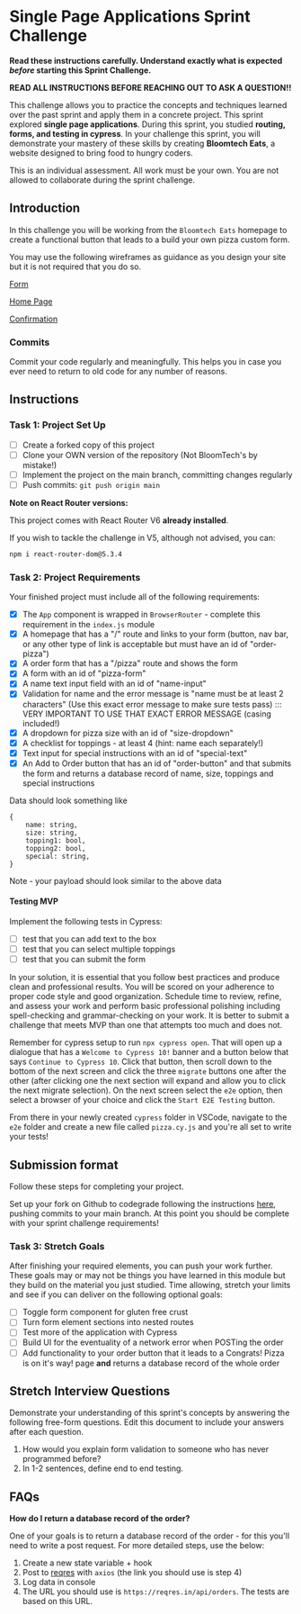 # Single Page Applications Sprint Challenge

**Read these instructions carefully. Understand exactly what is expected _before_ starting this Sprint Challenge.**

**READ ALL INSTRUCTIONS BEFORE REACHING OUT TO ASK A QUESTION!!**

This challenge allows you to practice the concepts and techniques learned over the past sprint and apply them in a concrete project. This sprint explored **single page applications**. During this sprint, you studied **routing, forms, and testing in cypress**. In your challenge this sprint, you will demonstrate your mastery of these skills by creating **Bloomtech Eats**, a website designed to bring food to hungry coders.

This is an individual assessment. All work must be your own. You are not allowed to collaborate during the sprint challenge.

## Introduction

In this challenge you will be working from the `Bloomtech Eats` homepage to create a functional button that leads to a build your own pizza custom form.

You may use the following wireframes as guidance as you design your site but it is not required that you do so.

[Form](https://github.com/bloominstituteoftechnology/web-sprint-challenge-single-page-applications/blob/main/Assets/Form.png)

[Home Page](https://github.com/bloominstituteoftechnology/web-sprint-challenge-single-page-applications/blob/main/Assets/Homepage.png)

[Confirmation](https://github.com/bloominstituteoftechnology/web-sprint-challenge-single-page-applications/blob/main/Assets/Confirmation.png)

### Commits

Commit your code regularly and meaningfully. This helps you in case you ever need to return to old code for any number of reasons.

## Instructions

### Task 1: Project Set Up

- [ ] Create a forked copy of this project
- [ ] Clone your OWN version of the repository (Not BloomTech's by mistake!)
- [ ] Implement the project on the main branch, committing changes regularly
- [ ] Push commits: `git push origin main`

**Note on React Router versions:**

This project comes with React Router V6 **already installed**.

If you wish to tackle the challenge in V5, although not advised, you can:

```bash
npm i react-router-dom@5.3.4
```

### Task 2: Project Requirements

Your finished project must include all of the following requirements:

- [x] The `App` component is wrapped in `BrowserRouter` - complete this requirement in the `index.js` module
- [x] A homepage that has a "/" route and links to your form (button, nav bar, or any other type of link is acceptable but must have an id of "order-pizza")
- [x] A order form that has a "/pizza" route and shows the form
- [x] A form with an id of "pizza-form"
- [x] A name text input field with an id of "name-input"
- [x] Validation for name and the error message is "name must be at least 2 characters" (Use this exact error message to make sure tests pass) ::: VERY IMPORTANT TO USE THAT EXACT ERROR MESSAGE (casing included!)
- [x] A dropdown for pizza size with an id of "size-dropdown"
- [x] A checklist for toppings - at least 4 (hint: name each separately!)
- [x] Text input for special instructions with an id of "special-text"
- [x] An Add to Order button that has an id of "order-button" and that submits the form and returns a database record of name, size, toppings and special instructions

Data should look something like

```
{
    name: string,
    size: string,
    topping1: bool,
    topping2: bool,
    special: string,
}
```

Note - your payload should look similar to the above data

#### Testing MVP

Implement the following tests in Cypress:

- [ ] test that you can add text to the box
- [ ] test that you can select multiple toppings
- [ ] test that you can submit the form

In your solution, it is essential that you follow best practices and produce clean and professional results. You will be scored on your adherence to proper code style and good organization. Schedule time to review, refine, and assess your work and perform basic professional polishing including spell-checking and grammar-checking on your work. It is better to submit a challenge that meets MVP than one that attempts too much and does not.

Remember for cypress setup to run `npx cypress open`. That will open up a dialogue that has a `Welcome to Cypress 10!` banner and a button below that says `Continue to Cypress 10`. Click that button, then scroll down to the bottom of the next screen and click the three `migrate` buttons one after the other (after clicking one the next section will expand and allow you to click the next migrate selection). On the next screen select the `e2e` option, then select a browser of your choice and click the `Start E2E Testing` button.

From there in your newly created `cypress` folder in VSCode, navigate to the `e2e` folder and create a new file called `pizza.cy.js` and you're all set to write your tests!

## Submission format

Follow these steps for completing your project.

Set up your fork on Github to codegrade following the instructions [here](https://bloomtech-1.wistia.com/medias/mpf3xru99v), pushing commits to your main branch. At this point you should be complete with your sprint challenge requirements!

### Task 3: Stretch Goals

After finishing your required elements, you can push your work further. These goals may or may not be things you have learned in this module but they build on the material you just studied. Time allowing, stretch your limits and see if you can deliver on the following optional goals:

- [ ] Toggle form component for gluten free crust
- [ ] Turn form element sections into nested routes
- [ ] Test more of the application with Cypress
- [ ] Build UI for the eventuality of a network error when POSTing the order
- [ ] Add functionality to your order button that it leads to a Congrats! Pizza is on it's way! page **and** returns a database record of the whole order

## Stretch Interview Questions

Demonstrate your understanding of this sprint's concepts by answering the following free-form questions. Edit this document to include your answers after each question.

1. How would you explain form validation to someone who has never programmed before?
1. In 1-2 sentences, define end to end testing.

## FAQs

**How do I return a database record of the order?**

One of your goals is to return a database record of the order - for this you'll need to write a post request. For more detailed steps, use the below:

1. Create a new state variable + hook
2. Post to [reqres](https://reqres.in/) with `axios` (the link you should use is step 4)
3. Log data in console
4. The URL you should use is `https://reqres.in/api/orders`. The tests are based on this URL.
